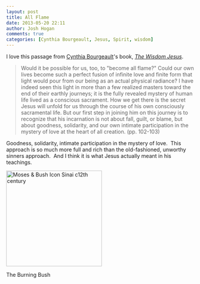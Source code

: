 ```yaml
---
layout: post
title: All Flame
date: 2013-05-20 22:11
author: Josh Hogan
comments: true
categories: [Cynthia Bourgeault, Jesus, Spirit, wisdom]
---
```

I love this passage from <a href="http://www.contemplative.org/cynthia.html" target="_blank">Cynthia Bourgeault</a>'s book, <a href="http://www.shambhala.com/the-wisdom-jesus.html" target="_blank"><em>The Wisdom Jesus</em></a>.
<blockquote>Would it be possible for us, too, to "become all flame?" Could our own lives become such a perfect fusion of infinite love and finite form that light would pour from our being as an actual physical radiance? I have indeed seen this light in more than a few realized masters toward the end of their earthly journeys; it is the fully revealed mystery of human life lived as a conscious sacrament. How we get there is the secret Jesus will unfold for us through the course of his own consciously sacramental life. But our first step in joining him on this journey is to recognize that his incarnation is not about fall, guilt, or blame, but about goodness, solidarity, and our own intimate participation in the mystery of love at the heart of all creation. (pp. 102-103)</blockquote>
Goodness, solidarity, intimate participation in the mystery of love.  This approach is so much more full and rich than the old-fashioned, unworthy sinners approach.  And I think it is what Jesus actually meant in his teachings.

<a title="See page for author [Public domain], via Wikimedia Commons" href="http://commons.wikimedia.org/wiki/File%3AMoses_%26_Bush_Icon_Sinai_c12th_century.jpg"><img alt="Moses &amp; Bush Icon Sinai c12th century" src="//upload.wikimedia.org/wikipedia/commons/thumb/c/cf/Moses_%26_Bush_Icon_Sinai_c12th_century.jpg/256px-Moses_%26_Bush_Icon_Sinai_c12th_century.jpg" width="256" /></a>

The Burning Bush
